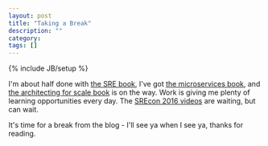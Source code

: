 ```yaml
---
layout: post
title: "Taking a Break"
description: ""
category: 
tags: []
---
```

{% include JB/setup %}

I'm about half done with [the SRE book](https://www.amazon.com/Site-Reliability-Engineering-Production-Systems/dp/149192912X), I've got [the microservices book](https://www.amazon.com/Building-Microservices-Sam-Newman/dp/1491950358?ie=UTF8&*Version*=1&*entries*=0), and [the architecting for scale book](https://www.amazon.com/Architecting-Scale-Availability-Growing-Applications/dp/1491943394?ie=UTF8&*Version*=1&*entries*=0) is on the way.  Work is giving me plenty of learning opportunities every day.  The [SREcon 2016 videos](https://www.youtube.com/playlist?list=PLbRoZ5Rrl5lflZ8xrdFAT4BT36y_ycnyx) are waiting, but can wait.

It's time for a break from the blog - I'll see ya when I see ya, thanks for reading.